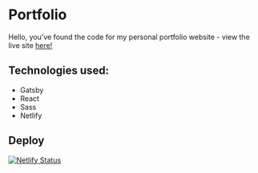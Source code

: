 # Portfolio

Hello, you've found the code for my personal portfolio website - view the live site [here!](https://jochs-v2.netlify.app/)

## Technologies used:

- Gatsby
- React
- Sass
- Netlify

## Deploy

[![Netlify Status](https://api.netlify.com/api/v1/badges/cd8d885b-0f04-4c31-94e7-660db16750e5/deploy-status)](https://app.netlify.com/sites/jochs-v2/deploys)

